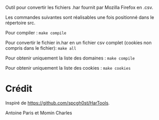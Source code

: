 Outil pour convertir les fichiers .har fournit par Mozilla Firefox en .csv.

Les commandes suivantes sont réalisables une fois positionné dans le répertoire src.

Pour compiler :
`make compile`

Pour convertir le fichier in.har en un fichier csv complet (cookies non compris dans le fichier):
`make all`

Pour obtenir uniquement la liste des domaines :
`make compile`

Pour obtenir uniquement la liste des cookies :
`make cookies`

# Crédit
Inspiré de https://github.com/spcgh0st/HarTools.

Antoine Paris et Momin Charles
